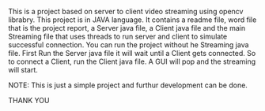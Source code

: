 This is a project based on server to client video streaming using opencv librabry.
This project is in JAVA language.
It contains a readme file, word file that is the project report, a Server java file, a Client java file and the main Streaming file that uses threads to run server and client to simulate successful connection.
You can run the project without he Streaming java file.
First Run the Server java file it will wait until a Client gets connected.
So to connect a Client, run the Client java file.
A GUI will pop and the streaming will start.

NOTE:  This is just a simple project and furthur development can be done.

THANK YOU
